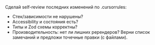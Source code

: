 Сделай self-review последних изменений по .cursorrules:
- Стек/зависимости не нарушены?
- Accessibility и состояния есть?
- Типы и Zod схемы корректны?
- Производительность: нет ли лишних ререндеров?
Верни список замечаний и предложи точечные правки (с файлами).
